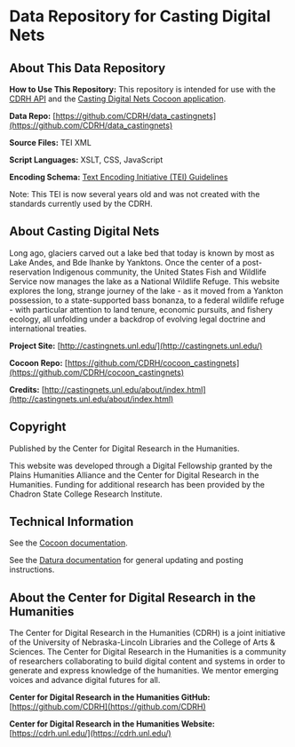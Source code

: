 # Data Repository for Casting Digital Nets

## About This Data Repository

**How to Use This Repository:** This repository is intended for use with the [CDRH API](https://github.com/CDRH/api) and the [Casting Digital Nets Cocoon application](https://github.com/CDRH/cocoon_castingnets).

**Data Repo:** [https://github.com/CDRH/data_castingnets](https://github.com/CDRH/data_castingnets)

**Source Files:** TEI XML

**Script Languages:** XSLT, CSS, JavaScript

**Encoding Schema:** [Text Encoding Initiative (TEI) Guidelines](https://tei-c.org/release/doc/tei-p5-doc/en/html/index.html)

Note: This TEI is now several years old and was not created with the standards currently used by the CDRH.

## About Casting Digital Nets

Long ago, glaciers carved out a lake bed that today is known by most as Lake Andes, and Bde Ihanke by Yanktons. Once the center of a post-reservation Indigenous community, the United States Fish and Wildlife Service now manages the lake as a National Wildlife Refuge. This website explores the long, strange journey of the lake - as it moved from a Yankton possession, to a state-supported bass bonanza, to a federal wildlife refuge - with particular attention to land tenure, economic pursuits, and fishery ecology, all unfolding under a backdrop of evolving legal doctrine and international treaties.

**Project Site:** [http://castingnets.unl.edu/](http://castingnets.unl.edu/)

**Cocoon Repo:** [https://github.com/CDRH/cocoon_castingnets](https://github.com/CDRH/cocoon_castingnets)

**Credits:** [http://castingnets.unl.edu/about/index.html](http://castingnets.unl.edu/about/index.html)

## Copyright

Published by the Center for Digital Research in the Humanities.

This website was developed through a Digital Fellowship granted by the Plains Humanities Alliance and the Center for Digital Research in the Humanities. Funding for additional research has been provided by the Chadron State College Research Institute.

## Technical Information

See the [Cocoon documentation](https://cocoon.apache.org/).

See the [Datura documentation](https://github.com/CDRH/datura) for general updating and posting instructions. 

## About the Center for Digital Research in the Humanities

The Center for Digital Research in the Humanities (CDRH) is a joint initiative of the University of Nebraska-Lincoln Libraries and the College of Arts & Sciences. The Center for Digital Research in the Humanities is a community of researchers collaborating to build digital content and systems in order to generate and express knowledge of the humanities. We mentor emerging voices and advance digital futures for all.

**Center for Digital Research in the Humanities GitHub:** [https://github.com/CDRH](https://github.com/CDRH)

**Center for Digital Research in the Humanities Website:** [https://cdrh.unl.edu/](https://cdrh.unl.edu/)
